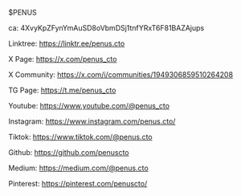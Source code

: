 $PENUS

ca:
4XvyKpZFynYmAuSD8oVbmDSj1tnfYRxT6F81BAZAjups

Linktree:
https://linktr.ee/penus.cto

X Page:
https://x.com/penus_cto

X Community:
https://x.com/i/communities/1949306859510264208

TG Page:
https://t.me/penus_cto

Youtube:
https://www.youtube.com/@penus_cto

Instagram:
https://www.instagram.com/penus.cto/

Tiktok:
https://www.tiktok.com/@penus.cto

Github:
https://github.com/penuscto

Medium:
https://medium.com/@penus.cto

Pinterest:
https://pinterest.com/penuscto/
